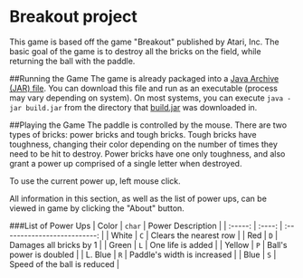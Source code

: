 # Breakout project
This game is based off the game "Breakout" published by Atari, Inc. The basic goal of the game is to destroy all the bricks on the field, while returning the ball with the paddle.

##Running the Game
The game is already packaged into a [Java Archive (JAR) file](bin/build.jar). You can download this file and run as an executable (process may vary depending on system). On most systems, you can execute `java -jar build.jar` from the directory that [build.jar](bin/build.jar) was downloaded in.

##Playing the Game
The paddle is controlled by the mouse. There are two types of bricks: power bricks and tough bricks. Tough bricks have toughness, changing their color depending on the number of times they need to be hit to destroy. Power bricks have one only toughness, and also grant a power up comprised of a single letter when destroyed.

To use the current power up, left mouse click.

All information in this section, as well as the list of power ups, can be viewed in game by clicking the "About" button.

###List of Power Ups
| Color   | `char` | Power Description            |
| :-----: | :----: | :--------------------------: |
| White   |  `C`   | Clears the nearest row       |
| Red     |  `D`   | Damages all bricks by 1      |
| Green   |  `L`   | One life is added            |
| Yellow  |  `P`   | Ball's power is doubled      |
| L. Blue |  `R`   | Paddle's width is increased  |
| Blue    |  `S`   | Speed of the ball is reduced |
